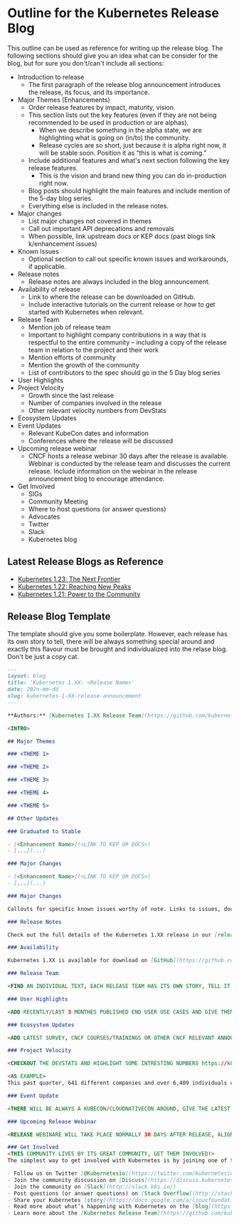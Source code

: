 # Outline for the Kubernetes Release Blog
This outline can be used as reference for writing up the release blog. The following sections should give you an idea what can be consider for the blog, but for sure you don't/can't include all sections:

* Introduction to release
    * The first paragraph of the release blog announcement introduces the release, its focus, and its importance.
* Major Themes (Enhancements)
    * Order release features by impact, maturity, vision.
    * This section lists out the key features (even if they are not being recommended to be used in production or are alphas).
        * When we describe something in the alpha state, we are highlighting what is going on (in/to) the community.
        * Release cycles are so short, just because it is alpha right now, it will be stable soon. Position it as “this is what is coming.”
    * Include additional features and what's next section following the key release features.
        * This is the vision and brand new thing you can do in-production right now.
    * Blog posts should highlight the main features and include mention of the 5-day blog series.
    * Everything else is included in the release notes.
* Major changes
    * List major changes not covered in themes
    * Call out important API deprecations and removals
    * When possible, link upstream docs or KEP docs (past blogs link k/enhancement issues)
* Known Issues
    * Optional section to call out specific known issues and workarounds, if applicable.
* Release notes
    * Release notes are always included in the blog announcement.
* Availability of release
    * Link to where the release can be downloaded on GitHub.
    * Include interactive tutorials on the current release or how to get started with Kubernetes when relevant.
* Release Team
    * Mention job of release team
    * Important to highlight company contributions in a way that is respectful to the entire community – including a copy of the release team in relation to the project and their work
    * Mention efforts of community
    * Mention the growth of the community
    * List of contributors to the spec should go in the 5 Day blog series
* User Highlights
* Project Velocity
    * Growth since the last release
    * Number of companies involved in the release
    * Other relevant velocity numbers from DevStats
* Ecosystem Updates
* Event Updates
    * Relevant KubeCon dates and information
    * Conferences where the release will be discussed
* Upcoming release webinar
    * CNCF hosts a release webinar 30 days after the release is available. Webinar is conducted by the release team and discusses the current release. Include information on the webinar in the release announcement blog to encourage attendance.
* Get Involved
    * SIGs
    * Community Meeting
    * Where to host questions (or answer questions) 
    * Advocates
    * Twitter
    * Slack
    * Kubernetes blog

## Latest Release Blogs as Reference
* [Kubernetes 1.23: The Next Frontier](https://kubernetes.io/blog/2021/12/07/kubernetes-1-23-release-announcement/)
* [Kubernetes 1.22: Reaching New Peaks](https://kubernetes.io/blog/2021/08/04/kubernetes-1-22-release-announcement/)
* [Kubernetes 1.21: Power to the Community](https://kubernetes.io/blog/2021/04/08/kubernetes-1-21-release-announcement/)

## Release Blog Template

The template should give you some boilerplate. However, each release has its own story to tell, there will be always something special around and exactly this flavour must be brought and individualized into the relase blog. Don't be just a copy cat.

```md
---
layout: blog
title: 'Kubernetes 1.XX: <Release Name>'
date: 202n-mm-dd
slug: kubernetes-1-XX-release-announcement
---

**Authors:** [Kubernetes 1.XX Release Team](https://github.com/kubernetes/sig-release/blob/master/releases/release-1.XX/release_team.md)

<INTRO>

## Major Themes

### <THEME 1>

### <THEME 2>

### <THEME 3>

### <THEME 4>

### <THEME 5>

## Other Updates

### Graduated to Stable

- [<Enhancement Name>](<LINK TO KEP OR DOCS>)
- [...](...)

### Major Changes

- [<Enhancement Name>](<LINK TO KEP OR DOCS>)
- [...](...)

### Major Changes

Callouts for specific known issues worthy of note. Links to issues, docs, and related content.

### Release Notes

Check out the full details of the Kubernetes 1.XX release in our [release notes](https://github.com/kubernetes/kubernetes/blob/master/CHANGELOG/CHANGELOG-1.XX.md).

### Availability

Kubernetes 1.XX is available for download on [GitHub](https://github.com/kubernetes/kubernetes/releases/tag/v1.XX.0). To get started with Kubernetes, check out these [interactive tutorials](https://kubernetes.io/docs/tutorials/) or run local Kubernetes clusters using Docker container “nodes” with [minikube](https://minikube.sigs.k8s.io/). You can also easily install 1.XX using [kubeadm](https://kubernetes.io/docs/setup/independent/create-cluster-kubeadm/). 

### Release Team

<FIND AN INDIVIDUAL TEXT, EACH RELEASE TEAM HAS ITS OWN STORY, TELL IT!>

### User Highlights

<ADD RECENTLY/LAST 3 MONTHES PUBLISHED END USER USE CASES AND GIVE THEM SOME WORDS>

### Ecosystem Updates

<ADD LATEST SURVEY, CNCF COURSES/TRAININGS OR OTHER CNCF RELEVANT ANNOUNCEMENTS>

### Project Velocity

<CHECKOUT THE DEVSTATS AND HIGHLIGHT SOME INTRESTING NUMBERS https://k8s.devstats.cncf.io/d/12/dashboards?orgId=1&refresh=15m>

<AS EXAMPLE>
This past quarter, 641 different companies and over 6,409 individuals contributed to Kubernetes. [Check out DevStats](https://k8s.devstats.cncf.io/d/11/companies-contributing-in-repository-groups?orgId=1&var-period=m&var-repogroup_name=All) to learn more about the overall velocity of the Kubernetes project and community.

### Event Update

<THERE WILL BE ALWAYS A KUBECON/CLOUDNATIVECON AROUND, GIVE THE LATEST INFORMATION>

### Upcoming Release Webinar

<RELEASE WEBINARE WILL TAKE PLACE NORMALLY 30 DAYS AFTER RELEASE, ALIGN WITH CNCF TO HIGHLIGHT THE WEBINAR>

### Get Involved
<THIS COMMUNITY LIVES BY ITS GREAT COMMUNITY, GET THEM INVOLVED!>
The simplest way to get involved with Kubernetes is by joining one of the many [Special Interest Groups](https://github.com/kubernetes/community/blob/master/sig-list.md) (SIGs) that align with your interests. Have something you’d like to broadcast to the Kubernetes community? Share your voice at our weekly [community meeting](https://github.com/kubernetes/community/tree/master/communication), and through the channels below. Thank you for your continued feedback and support.

- Follow us on Twitter [@Kubernetesio](https://twitter.com/kubernetesio) for latest updates
- Join the community discussion on [Discuss](https://discuss.kubernetes.io/)
- Join the community on [Slack](http://slack.k8s.io/)
- Post questions (or answer questions) on [Stack Overflow](http://stackoverflow.com/questions/tagged/kubernetes)
- Share your Kubernetes [story](https://docs.google.com/a/linuxfoundation.org/forms/d/e/1FAIpQLScuI7Ye3VQHQTwBASrgkjQDSS5TP0g3AXfFhwSM9YpHgxRKFA/viewform)
- Read more about what’s happening with Kubernetes on the [blog](https://kubernetes.io/blog/)
- Learn more about the [Kubernetes Release Team](https://github.com/kubernetes/sig-release/tree/master/release-team)
```

